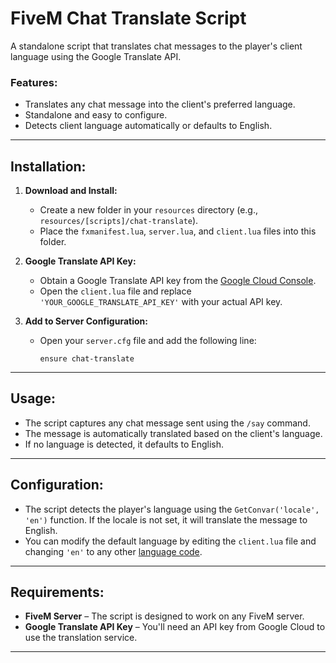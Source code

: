 # **FiveM Chat Translate Script**

A standalone script that translates chat messages to the player's client language using the Google Translate API.

### **Features:**
- Translates any chat message into the client's preferred language.
- Standalone and easy to configure.
- Detects client language automatically or defaults to English.

---

## **Installation:**

1. **Download and Install:**
   - Create a new folder in your `resources` directory (e.g., `resources/[scripts]/chat-translate`).
   - Place the `fxmanifest.lua`, `server.lua`, and `client.lua` files into this folder.

2. **Google Translate API Key:**
   - Obtain a Google Translate API key from the [Google Cloud Console](https://console.cloud.google.com/).
   - Open the `client.lua` file and replace `'YOUR_GOOGLE_TRANSLATE_API_KEY'` with your actual API key.

3. **Add to Server Configuration:**
   - Open your `server.cfg` file and add the following line:
     ```
     ensure chat-translate
     ```

---

## **Usage:**

- The script captures any chat message sent using the `/say` command.
- The message is automatically translated based on the client's language.
- If no language is detected, it defaults to English.

---

## **Configuration:**

- The script detects the player's language using the `GetConvar('locale', 'en')` function. If the locale is not set, it will translate the message to English.
- You can modify the default language by editing the `client.lua` file and changing `'en'` to any other [language code](https://cloud.google.com/translate/docs/languages).

---

## **Requirements:**

- **FiveM Server** – The script is designed to work on any FiveM server.
- **Google Translate API Key** – You'll need an API key from Google Cloud to use the translation service.

---